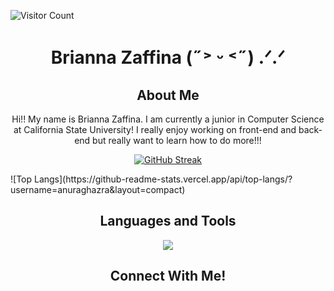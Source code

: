 ![Visitor Count](https://profile-counter.glitch.me/zaffinabrianna/count.svg)
<h1 align = "center">
  Brianna Zaffina (˶˃ ᵕ ˂˶) .ᐟ.ᐟ
</h1>

<h2 align = "center">
  About Me
</h2>

<p align = "center">Hi!! My name is Brianna Zaffina. I am currently a junior in Computer Science at California State University! I really enjoy working on front-end and back-end but really want to learn how to do more!!!</p>
<p align = "center">
<a href="https://git.io/streak-stats"><img src="https://streak-stats.demolab.com?user=zaffinabrianna&theme=rose&date_format=M%20j%5B%2C%20Y%5D" alt="GitHub Streak" /></a>
</p>
![Top Langs](https://github-readme-stats.vercel.app/api/top-langs/?username=anuraghazra&layout=compact)

<h2 align = "center">Languages and Tools</h2>
  <p align = "center">
  <a href="https://skillicons.dev">
    <img src="https://skillicons.dev/icons?i=git,azure,cpp,css,electron,github,html,idea,js,linux,nodejs,npm,php,powershell,pycharm,py,robloxstudio,ubuntu,visualstudio,vscode,windows&perline=7"/>
  </a>
  </p>

<h2 align = "center">Connect With Me!</h2>
<!--
**zaffinabrianna/zaffinabrianna** is a ✨ _special_ ✨ repository because its `README.md` (this file) appears on your GitHub profile.

Here are some ideas to get you started:

- 🔭 I’m currently working on ...
- 🌱 I’m currently learning ...
- 👯 I’m looking to collaborate on ...
- 🤔 I’m looking for help with ...
- 💬 Ask me about ...
- 📫 How to reach me: ...
- 😄 Pronouns: ...
- ⚡ Fun fact: ...
-->
